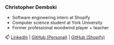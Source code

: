 ### Christopher Dembski

- Software engineering intern at Shopify
- Computer science student at York University
- Former professional woodwind player + teacher


📫 [LinkedIn](https://www.linkedin.com/in/christopher-dembski-419859276/) | [GitHub (Personal)](https://github.com/christopher-dembski) | [GitHub (Shopify)](https://github.com/Christopher-Dembski-Shopify)
